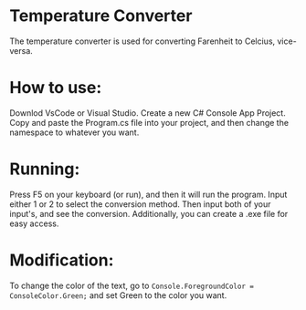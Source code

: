 # Temperature Converter
The temperature converter is used for converting Farenheit to Celcius, vice-versa.

# How to use:
Downlod VsCode or Visual Studio. Create a new C# Console App Project. Copy and paste the Program.cs file into your project, and then change the namespace to whatever you want.

# Running:
Press F5 on your keyboard (or run), and then it will run the program. Input either 1 or 2 to select the conversion method. Then input both of your input's, and see the conversion. Additionally, you can create a .exe file for easy access.

# Modification:
To change the color of the text, go to `Console.ForegroundColor = ConsoleColor.Green;` and set Green to the color you want.
